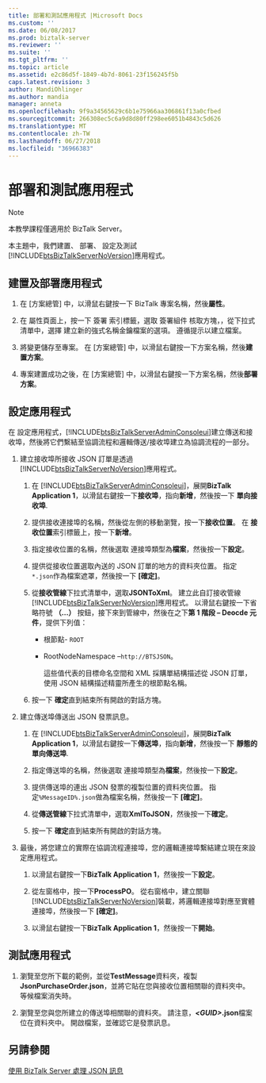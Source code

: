 ```yaml
---
title: 部署和測試應用程式 |Microsoft Docs
ms.custom: ''
ms.date: 06/08/2017
ms.prod: biztalk-server
ms.reviewer: ''
ms.suite: ''
ms.tgt_pltfrm: ''
ms.topic: article
ms.assetid: e2c86d5f-1849-4b7d-8061-23f156245f5b
caps.latest.revision: 3
author: MandiOhlinger
ms.author: mandia
manager: anneta
ms.openlocfilehash: 9f9a34565629c6b1e75966aa306861f13a0cfbed
ms.sourcegitcommit: 266308ec5c6a9d8d80ff298ee6051b4843c5d626
ms.translationtype: MT
ms.contentlocale: zh-TW
ms.lasthandoff: 06/27/2018
ms.locfileid: "36966383"
---
```

# <a name="deploy-and-test-the-application"></a>部署和測試應用程式
> [!NOTE]
>  本教學課程僅適用於 BizTalk Server。  
  
 本主題中，我們建置、 部署、 設定及測試[!INCLUDE[btsBizTalkServerNoVersion](../includes/btsbiztalkservernoversion-md.md)]應用程式。  
  
## <a name="build-and-deploy-the-application"></a>建置及部署應用程式  
  
1.  在 [方案總管] 中，以滑鼠右鍵按一下 BizTalk 專案名稱，然後**屬性**。  
  
2.  在 屬性頁面上，按一下 簽署 索引標籤，選取 簽署組件 核取方塊，，從下拉式清單中，選擇 建立新的強式名稱金鑰檔案的選項。 遵循提示以建立檔案。  
  
3.  將變更儲存至專案。 在 [方案總管] 中，以滑鼠右鍵按一下方案名稱，然後**建置方案**。  
  
4.  專案建置成功之後，在 [方案總管] 中，以滑鼠右鍵按一下方案名稱，然後**部署方案**。  
  
## <a name="configure-the-application"></a>設定應用程式  
 在 設定應用程式，[!INCLUDE[btsBizTalkServerAdminConsoleui](../includes/btsbiztalkserveradminconsoleui-md.md)]建立傳送和接收埠，然後將它們繫結至協調流程和邏輯傳送/接收埠建立為協調流程的一部分。  
  
1. 建立接收埠所接收 JSON 訂單是透過[!INCLUDE[btsBizTalkServerNoVersion](../includes/btsbiztalkservernoversion-md.md)]應用程式。  
  
   1. 在  [!INCLUDE[btsBizTalkServerAdminConsoleui](../includes/btsbiztalkserveradminconsoleui-md.md)]，展開**BizTalk Application 1**，以滑鼠右鍵按一下**接收埠**，指向**新增**，然後按一下 **單向接收埠**.  
  
   2. 提供接收連接埠的名稱，然後從左側的移動瀏覽，按一下**接收位置**。 在 **接收位置**索引標籤上，按一下**新增**。  
  
   3. 指定接收位置的名稱，然後選取 連接埠類型為**檔案**，然後按一下**設定**。  
  
   4. 提供從接收位置選取內送的 JSON 訂單的地方的資料夾位置。 指定`*.json`作為檔案遮罩，然後按一下 **[確定]**。  
  
   5. 從**接收管線**下拉式清單中，選取**JSONToXml**。 建立此自訂接收管線[!INCLUDE[btsBizTalkServerNoVersion](../includes/btsbiztalkservernoversion-md.md)]應用程式。 以滑鼠右鍵按一下省略符號 **（...）** 按鈕，接下來到管線中，然後在之下**第 1 階段 – Deocde 元件**，提供下列值：  
  
      - 根節點- `ROOT`  
  
      - RootNodeNamespace –`http://BTSJSON`。  
  
        這些值代表的目標命名空間和 XML 採購單結構描述從 JSON 訂單，使用 JSON 結構描述精靈所產生的根節點名稱。  
  
   6. 按一下 **確定**直到結束所有開啟的對話方塊。  
  
2. 建立傳送埠傳送出 JSON 發票訊息。  
  
   1. 在  [!INCLUDE[btsBizTalkServerAdminConsoleui](../includes/btsbiztalkserveradminconsoleui-md.md)]，展開**BizTalk Application 1**，以滑鼠右鍵按一下**傳送埠**，指向**新增**，然後按一下 **靜態的單向傳送埠**.  
  
   2. 指定傳送埠的名稱，然後選取 連接埠類型為**檔案**，然後按一下**設定**。  
  
   3. 提供傳送埠的連出 JSON 發票的複製位置的資料夾位置。 指定`%MessageID%.json`做為檔案名稱，然後按一下 **[確定]**。  
  
   4. 從**傳送管線**下拉式清單中，選取**XmlToJSON**，然後按一下**確定**。  
  
   5. 按一下 **確定**直到結束所有開啟的對話方塊。  
  
3. 最後，將您建立的實際在協調流程連接埠，您的邏輯連接埠繫結建立現在來設定應用程式。  
  
   1. 以滑鼠右鍵按一下**BizTalk Application 1**，然後按一下**設定**。  
  
   2. 從左窗格中，按一下**ProcessPO**。 從右窗格中，建立關聯[!INCLUDE[btsBizTalkServerNoVersion](../includes/btsbiztalkservernoversion-md.md)]裝載，將邏輯連接埠對應至實體連接埠，然後按一下  **[確定]**。  
  
   3. 以滑鼠右鍵按一下**BizTalk Application 1**，然後按一下**開始**。  
  
## <a name="test-the-application"></a>測試應用程式  
  
1.  瀏覽至您所下載的範例，並從**TestMessage**資料夾，複製**JsonPurchaseOrder.json**，並將它貼在您與接收位置相關聯的資料夾中。 等候檔案消失時。  
  
2.  瀏覽至您與您所建立的傳送埠相關聯的資料夾。 請注意，***\<GUID\>*.json**檔案位在資料夾中。 開啟檔案，並確認它是發票訊息。  
  
## <a name="see-also"></a>另請參閱  
 [使用 BizTalk Server 處理 JSON 訊息](../core/processing-json-messages-using-biztalk-server.md)